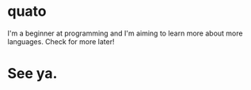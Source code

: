 # quato
I'm a beginner at programming and I'm aiming to learn more about more languages.
Check for more later!
# See ya.
